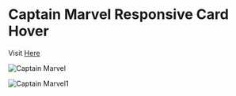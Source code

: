 # Captain Marvel Responsive Card Hover
Visit <a href="https://vikrant-v28.github.io/responsive-card-hover/">Here</a>

![Captain Marvel](https://user-images.githubusercontent.com/85709371/150842189-edf2ac53-3fe8-4052-a37a-cf7508fccb8b.png)

![Captain Marvel1](https://user-images.githubusercontent.com/85709371/150843370-347b7d96-83da-4598-821e-4768f07c54a3.png)
